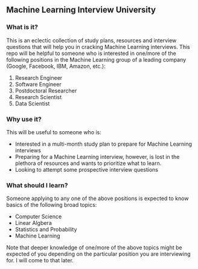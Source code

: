 ## Machine Learning Interview University

### What is it?
This is an eclectic collection of study plans, resources and interview questions that will help you in cracking Machine Learning interviews. This repo will be helpful to someone who is interested in one/more of the following positions in the Machine Learning group of a leading company (Google, Facebook, IBM, Amazon, etc.):

1. Research Engineer
1. Software Engineer
1. Postdoctoral Researcher
1. Research Scientist
1. Data Scientist

### Why use it?
This will be useful to someone who is:

- Interested in a multi-month study plan to prepare for Machine Learning interviews
- Preparing for a Machine Learning interview, however, is lost in the plethora of resources and wants to prioritize what to learn. 
- Looking to attempt some prospective interview questions  

### What should I learn?
Someone applying to any one of the above positions is expected to know basics of the following broad topics:

- Computer Science
- Linear Algbera
- Statistics and Probability
- Machine Learning

Note that deeper knowledge of one/more of the above topics might be expected of you depending on the particular position you are interviewing for. I will come to that later.










